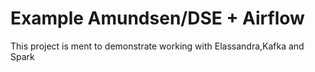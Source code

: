 # Example Amundsen/DSE + Airflow
This project is ment to demonstrate working with Elassandra,Kafka and Spark